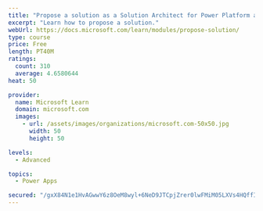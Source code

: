 ```yaml
---
title: "Propose a solution as a Solution Architect for Power Platform and Dynamics 365"
excerpt: "Learn how to propose a solution."
webUrl: https://docs.microsoft.com/learn/modules/propose-solution/
type: course
price: Free
length: PT40M
ratings:
  count: 310
  average: 4.6580644
heat: 50

provider:
  name: Microsoft Learn
  domain: microsoft.com
  images:
    - url: /assets/images/organizations/microsoft.com-50x50.jpg
      width: 50
      height: 50

levels:
  - Advanced

topics:
  - Power Apps

secured: "/gxX84N1e1HvAGwwY6z8OeM8wyl+6NeD9JTCpjZrer0lwFMiM05LXVs4HQffITYzI+d8wwMazALJkTZMgYSgaag8svTr9T9YUKvPuGN0O3iGlBuN5BGVS3UIRI0RIPIeRiJXkLrPElxrOgRi6e/l4Od0pANui/z6BCXXvjc8cakHtolg4Bez9FilQJYLDbm/i+NhdMtjg5+2NiBXup/E7DXmPQy14CNQuzfiDMSEOZHiM7nsU0zXmgBGaNYDF/bpdgXHjhOJ3mVX31gOKobtaJgYjiXaaVPl1bFKqdc5gXj3xu7gXlxF4bzds7S1XYm8y14O0+9Iz1OUiZlz9DSIOK/wMFOlSbch5nraMLAh4ONBKQReNwweewhw6EJqK4EfAJiPn05I21atYbWs59KDg4Efj8mx/1aF2gfuCCm6n5g=;Xbj0cYFP5gDemtN9KNyATw=="
---
```


